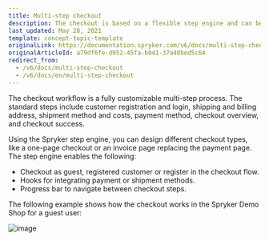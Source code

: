 ```yaml
---
title: Multi-step checkout
description: The checkout is based on a flexible step engine and can be adjusted to any use case.
last_updated: May 28, 2021
template: concept-topic-template
originalLink: https://documentation.spryker.com/v6/docs/multi-step-checkout
originalArticleId: a79df6fe-d952-45fa-b041-37a40bed5c64
redirect_from:
  - /v6/docs/multi-step-checkout
  - /v6/docs/en/multi-step-checkout
---
```


The checkout workflow is a fully customizable multi-step process. The standard steps include customer registration and login, shipping and billing address, shipment method and costs, payment method, checkout overview, and checkout success.

Using the Spryker step engine, you can design different checkout types, like a one-page checkout or an invoice page replacing the payment page. The step engine enables the following:

* Checkout as guest, registered customer or register in the checkout flow.
* Hooks for integrating payment or shipment methods.
* Progress bar to navigate between checkout steps.

The following example shows how the checkout works in the Spryker Demo Shop for a guest user:

![image](https://spryker.s3.eu-central-1.amazonaws.com/docs/Features/Checkout/Multi-Step+Checkout/shop-guide-checkout.gif)

